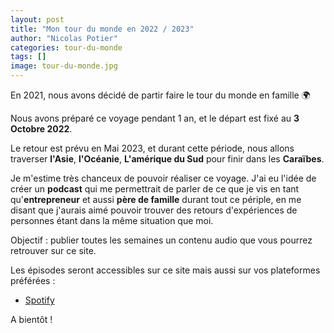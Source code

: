```yaml
---
layout: post
title: "Mon tour du monde en 2022 / 2023"
author: "Nicolas Potier"
categories: tour-du-monde
tags: []
image: tour-du-monde.jpg
---
```


En 2021, nous avons décidé de partir faire le tour du monde en famille 🌍

Nous avons préparé ce voyage pendant 1 an, et le départ est fixé au **3 Octobre 2022**.

Le retour est prévu en Mai 2023, et durant cette période, nous allons traverser **l'Asie**, **l'Océanie**, **L'amérique du Sud** pour finir dans les **Caraïbes**.

Je m'estime très chanceux de pouvoir réaliser ce voyage. J'ai eu l'idée de créer un **podcast** qui me permettrait de parler de ce que je vis en tant qu'**entrepreneur** et aussi **père de famille** durant tout ce périple, en me disant que j'aurais aimé pouvoir trouver des retours d'expériences de personnes étant dans la même situation que moi.

Objectif : publier toutes les semaines un contenu audio que vous pourrez retrouver sur ce site.

Les épisodes seront accessibles sur ce site mais aussi sur vos plateformes préférées :

* [Spotify](https://open.spotify.com/show/4vN9wFmh02fB8a5ADPpMgv?si=cb527947ed14419c)

A bientôt !